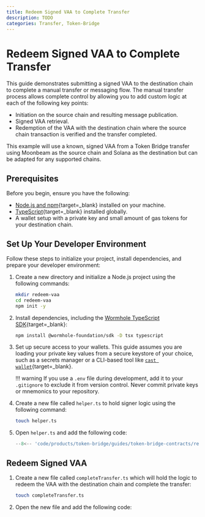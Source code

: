 ```yaml
---
title: Redeem Signed VAA to Complete Transfer
description: TODO
categories: Transfer, Token-Bridge
---
```


# Redeem Signed VAA to Complete Transfer

This guide demonstrates submitting a signed VAA to the destination chain to complete a manual transfer or messaging flow. The manual transfer process allows complete control by allowing you to add custom logic at each of the following key points:

- Initiation on the source chain and resulting message publication.
- Signed VAA retrieval.
- Redemption of the VAA with the destination chain where the source chain transaction is verified and the transfer completed.

This example will use a known, signed VAA from a Token Bridge transfer using Moonbeam as the source chain and Solana as the destination but can be adapted for any supported chains.

## Prerequisites

Before you begin, ensure you have the following:

- [Node.js and npm](https://docs.npmjs.com/downloading-and-installing-node-js-and-npm){target=\_blank} installed on your machine.
- [TypeScript](https://www.typescriptlang.org/download/){target=\_blank} installed globally.
- A wallet setup with a private key and small amount of gas tokens for your destination chain.

## Set Up Your Developer Environment

Follow these steps to initialize your project, install dependencies, and prepare your developer environment:

1. Create a new directory and initialize a Node.js project using the following commands:
    ```bash
    mkdir redeem-vaa
    cd redeem-vaa
    npm init -y
    ```

2. Install dependencies, including the [Wormhole TypeScript SDK](https://github.com/wormhole-foundation/wormhole-sdk-ts){target=\_blank}:
   ```bash
   npm install @wormhole-foundation/sdk -D tsx typescript
   ```

3. Set up secure access to your wallets. This guide assumes you are loading your private key values from a secure keystore of your choice, such as a secrets manager or a CLI-based tool like [`cast wallet`](https://book.getfoundry.sh/reference/cast/cast-wallet){target=\_blank}.

    !!! warning
        If you use a `.env` file during development, add it to your `.gitignore` to exclude it from version control. Never commit private keys or mnemonics to your repository.

4. Create a new file called `helper.ts` to hold signer logic using the following command:
    ```bash
    touch helper.ts
    ```

5. Open `helper.ts` and add the following code:
    ```typescript title="helper.ts"
    --8<-- 'code/products/token-bridge/guides/token-bridge-contracts/redeem-vaa/helper.ts'
    ```

## Redeem Signed VAA

1. Create a new file called `completeTransfer.ts` which will hold the logic to redeem the VAA with the destination chain and complete the transfer:
    ```bash 
    touch completeTransfer.ts
    ```

2. Open the new file and add the following code:
    ```typescript title="completeTransfer.ts"
    
    ```


